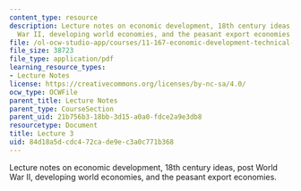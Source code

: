 ```yaml
---
content_type: resource
description: Lecture notes on economic development, 18th century ideas, post World
  War II, developing world economies, and the peasant export economies.
file: /ol-ocw-studio-app/courses/11-167-economic-development-technical-capabilities-spring-2004/84d18a5dcdc472cade9ec3a0c771b368_lec_3.pdf
file_size: 38723
file_type: application/pdf
learning_resource_types:
- Lecture Notes
license: https://creativecommons.org/licenses/by-nc-sa/4.0/
ocw_type: OCWFile
parent_title: Lecture Notes
parent_type: CourseSection
parent_uid: 21b756b3-18bb-3d15-a0a0-fdce2a9e3db8
resourcetype: Document
title: Lecture 3
uid: 84d18a5d-cdc4-72ca-de9e-c3a0c771b368
---
```

Lecture notes on economic development, 18th century ideas, post World War II, developing world economies, and the peasant export economies.